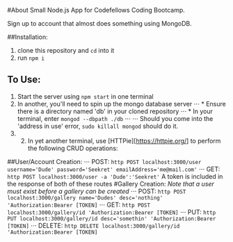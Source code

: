 #About
Small Node.js App for Codefellows Coding Bootcamp.

Sign up to account that almost does something using MongoDB.

##Installation:

1. clone this repository and ``cd`` into it
2. run ``npm i``

## To Use:
1. Start the server using ``npm start`` in one terminal
2. In another, you'll need to spin up the mongo database server
  ⋅⋅⋅ * Ensure there is a directory named 'db' in your cloned repository
  ⋅⋅⋅ * In your terminal, enter ``mongod --dbpath ./db``
  ⋅⋅⋅ ⋅⋅⋅ Should you come into the 'address in use' error, ``sudo killall mongod`` should do it.
3. 2. In yet another terminal, use [HTTPie][https://httpie.org/] to perform the following CRUD operations:

##User/Account Creation:
⋅⋅⋅ POST: ``http POST localhost:3000/user  username='Dude' password='Seekret' emailAddress='me@mail.com'``
⋅⋅⋅ GET: ``http POST localhost:3000/user -a 'Dude':'Seekret'``
A token is included in the response of both of these routes
#Gallery Creation:
*Note that a user must exist before a gallery can be created*
⋅⋅⋅ POST: ``http POST localhost:3000/gallery name='Dudes' desc='nothing' 'Authorization:Bearer [TOKEN]``
⋅⋅⋅ GET: ``http POST localhost:3000/gallery/id 'Authorization:Bearer [TOKEN]``
⋅⋅⋅ PUT: ``http PUT localhost:3000/gallery/id desc='somethin' 'Authorization:Bearer [TOKEN]``
⋅⋅⋅ DELETE: ``http DELETE localhost:3000/gallery/id 'Authorization:Bearer [TOKEN]``
